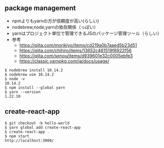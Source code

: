 ## package management
- npmよりもyarnの方が信頼度が高い(らしい)
- nodebrew,node,yarnの依存関係（っぽい）
- yarnはプロジェクト単位で管理できるJSのパッケージ管理ツール（らしい）
- 参考
  - https://qiita.com/morikiyo/items/cd219a0b7aaed5b23d51
  - https://qiita.com/chihiro/items/13652c461519f8922f56
  - https://qiita.com/senou/items/d939601e32c0005ebfe3
  - https://classic.yarnpkg.com/ja/docs/usage/

```
$ nodebrew install 10.14.2
$ nodebrew use 10.14.2
$ node -v
10.14.2
$ npm install --global yarn
$ yarn --version
1.22.10
```

## create-react-app
```
$ git checkout -b hello-world
$ yarn global add create-react-app
$ create-react-app .
$ npm start
http://localhost:3000/
```


